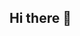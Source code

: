 ## Hi there 👋

<!--
**abbasbasaki/abbasbasaki** is a ✨ _special_ ✨ repository because its `README.md` (this file) appears on your GitHub profile.
Here are some ideas to get you started:
![Static Badge](https://img.shields.io/badge/react)

- 🔭 I’m currently working on ...
- 🌱 I’m currently learning ...
- 👯 I’m looking to collaborate on ...
- 🤔 I’m looking for help with ...
- 💬 Ask me about ...
- 📫 How to reach me: ...
- 😄 Pronouns: ...
- ⚡ Fun fact: ...
-->
